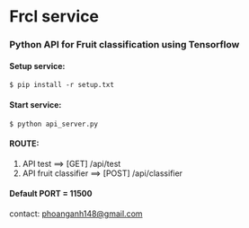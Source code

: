 # Frcl service

### Python API for Fruit classification using Tensorflow

#### Setup service:

`$ pip install -r setup.txt`

#### Start service:

`$ python api_server.py`

#### ROUTE:

1. API test ==> [GET] /api/test
2. API fruit classifier ==> [POST] /api/classifier

#### Default PORT = 11500

contact: phoanganh148@gmail.com<br>

